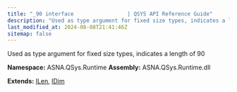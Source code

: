 ```yaml
---
title: "_90 interface                 | QSYS API Reference Guide"
description: "Used as type argument for fixed size types, indicates a length of 90  "
last_modified_at: 2024-08-08T21:41:46Z
sitemap: false
---
```


Used as type argument for fixed size types, indicates a length of 90 

**Namespace:** ASNA.QSys.Runtime
**Assembly:** ASNA.QSys.Runtime.dll

**Extends:** [ILen](/reference/runtime/qsys-runtime/i-len.html), [IDim](/reference/runtime/qsys-runtime/i-dim.html)
<br>
<br>
